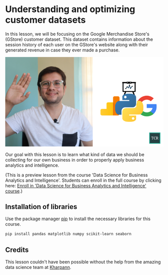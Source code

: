 # Understanding and optimizing customer datasets

In this lesson, we will be focusing on the Google Merchandise Store's (GStore) customer dataset. This dataset contains information about the session history of each user on the GStore's website along with their generated revenue in case they ever made a purchase.

![Data Science for Business Analytics and Intelligence](/images/datascience_for_business_analytics_and_intelligence_coverphoto.png)

Our goal with this lesson is to learn what kind of data we should be collecting for our own business in order to properly apply business analytics and intelligence.

(This is a preview lesson from the course 'Data Science for Business Analytics and Intelligence'. Students can enroll in the full course by clicking here: [Enroll in 'Data Science for Business Analytics and Intelligence' course](https://bit.ly/datascienceforbusinesscourse).)

## Installation of libraries

Use the package manager [pip](https://pip.pypa.io/en/stable/) to install the necessary libraries for this course.

```bash
pip install pandas matplotlib numpy scikit-learn seaborn
```

## Credits

This lesson couldn't have been possible without the help from the amazing data science team at [Kharpann](https://kharpann.com/).